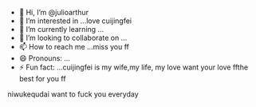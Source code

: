 - 👋 Hi, I’m @julioarthur
- 👀 I’m interested in ...love cuijingfei
- 🌱 I’m currently learning ...
- 💞️ I’m looking to collaborate on ...
- 📫 How to reach me ...miss you ff
- 😄 Pronouns: ...
- ⚡ Fun fact: ...cuijingfei is my wife,my life, my love
want your love ffthe best for you ff
<!---you and family,you are my family
julioarthur/julioarthur is a ✨ special ✨ repository because its `README.md` (this file) appears on your you saw me throughGitforyoueverydaiHub needyouprofile.
You can click the Preview link to take a look at your changes.
--->
niwukequdai
want to fuck you everyday
